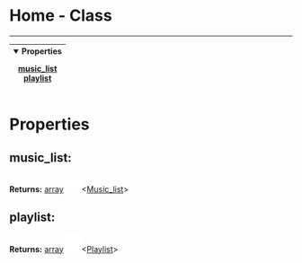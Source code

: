 <!-- This file is generated by a script. Do not edit directly -->
# Home - Class


---
| <details open><summary>Properties</summary><p>[music_list](#music_list)<br>[playlist](#playlist)</p></details> |
| --- |



 # Properties


## music_list:


**Returns:**
<span class="flex_return">[array![Link](../assets/img/external_link.svg)](https://developer.mozilla.org/en-US/docs/Web/JavaScript/Reference/Global_Objects/Array)&lt;[Music_list](/docs/class//Music_list)&gt;</span>
## playlist:


**Returns:**
<span class="flex_return">[array![Link](../assets/img/external_link.svg)](https://developer.mozilla.org/en-US/docs/Web/JavaScript/Reference/Global_Objects/Array)&lt;[Playlist](/docs/class//Playlist)&gt;</span>